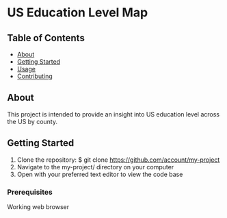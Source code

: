 # US Education Level Map

## Table of Contents
+ [About](#about)
+ [Getting Started](#getting_started)
+ [Usage](#usage)
+ [Contributing](../CONTRIBUTING.md)

## About <a name = "about"></a>
This project is intended to provide an insight into US education level across the US by county.

## Getting Started <a name = "getting_started"></a>
1. Clone the repository: $ git clone https://github.com/account/my-project
4. Navigate to the my-project/ directory on your computer
5. Open with your preferred text editor to view the code base

### Prerequisites

Working web browser


